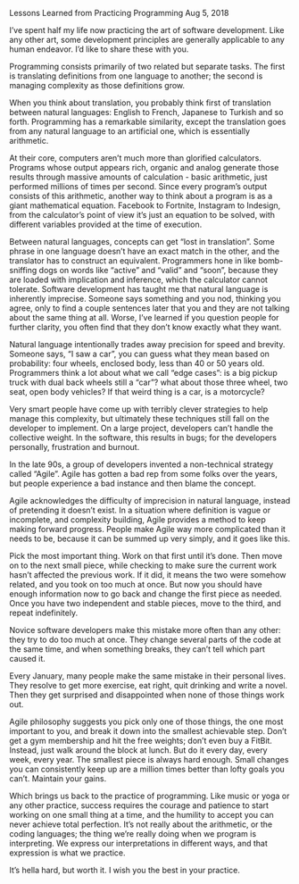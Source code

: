Lessons Learned from Practicing Programming
Aug 5, 2018

I’ve spent half my life now practicing the art of software development. Like any other art, some development principles are generally applicable to any human endeavor. I’d like to share these with you.

Programming consists primarily of two related but separate tasks. The first is translating definitions from one language to another; the second is managing complexity as those definitions grow.

When you think about translation, you probably think first of translation between natural languages: English to French, Japanese to Turkish and so forth. Programming has a remarkable similarity, except the translation goes from any natural language to an artificial one, which is essentially arithmetic.

At their core, computers aren’t much more than glorified calculators. Programs whose output appears rich, organic and analog generate those results through massive amounts of calculation - basic arithmetic, just performed millions of times per second. Since every program’s output consists of this arithmetic, another way to think about a program is as a giant mathematical equation. Facebook to Fortnite, Instagram to Indesign, from the calculator’s point of view it’s just an equation to be solved, with different variables provided at the time of execution.

Between natural languages, concepts can get “lost in translation”. Some phrase in one language doesn’t have an exact match in the other, and the translator has to construct an equivalent. Programmers hone in like bomb-sniffing dogs on words like “active” and “valid” and “soon”, because they are loaded with implication and inference, which the calculator cannot tolerate. Software development has taught me that natural language is inherently imprecise. Someone says something and you nod, thinking you agree, only to find a couple sentences later that you and they are not talking about the same thing at all. Worse, I’ve learned if you question people for further clarity, you often find that they don’t know exactly what they want.

Natural language intentionally trades away precision for speed and brevity. Someone says, “I saw a car”, you can guess what they mean based on probability: four wheels, enclosed body, less than 40 or 50 years old. Programmers think a lot about what we call “edge cases”: is a big pickup truck with dual back wheels still a “car”? what about those three wheel, two seat, open body vehicles? If that weird thing is a car, is a motorcycle?

Very smart people have come up with terribly clever strategies to help manage this complexity, but ultimately these techniques still fall on the developer to implement. On a large project, developers can’t handle the collective weight. In the software, this results in bugs; for the developers personally, frustration and burnout.

In the late 90s, a group of developers invented a non-technical strategy called “Agile”. Agile has gotten a bad rep from some folks over the years, but people experience a bad instance and then blame the concept.

Agile acknowledges the difficulty of imprecision in natural language, instead of pretending it doesn’t exist. In a situation where definition is vague or incomplete, and complexity building, Agile provides a method to keep making forward progress. People make Agile way more complicated than it needs to be, because it can be summed up very simply, and it goes like this.

Pick the most important thing. Work on that first until it’s done. Then move on to the next small piece, while checking to make sure the current work hasn’t affected the previous work. If it did, it means the two were somehow related, and you took on too much at once. But now you should have enough information now to go back and change the first piece as needed. Once you have two independent and stable pieces, move to the third, and repeat indefinitely.

Novice software developers make this mistake more often than any other: they try to do too much at once. They change several parts of the code at the same time, and when something breaks, they can’t tell which part caused it.

Every January, many people make the same mistake in their personal lives. They resolve to get more exercise, eat right, quit drinking and write a novel. Then they get surprised and disappointed when none of those things work out.

Agile philosophy suggests you pick only one of those things, the one most important to you, and break it down into the smallest achievable step. Don’t get a gym membership and hit the free weights; don’t even buy a FitBit. Instead, just walk around the block at lunch. But do it every day, every week, every year. The smallest piece is always hard enough. Small changes you can consistently keep up are a million times better than lofty goals you can’t. Maintain your gains.

Which brings us back to the practice of programming. Like music or yoga or any other practice, success requires the courage and patience to start working on one small thing at a time, and the humility to accept you can never achieve total perfection. It’s not really about the arithmetic, or the coding languages; the thing we’re really doing when we program is interpreting. We express our interpretations in different ways, and that expression is what we practice.

It’s hella hard, but worth it. I wish you the best in your practice.
